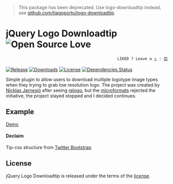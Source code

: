 > This package has been deprecated. Use logo-downloadtip instead, see [github.com/tiagoporto/logo-downloadtip](https://github.com/tiagoporto/logo-downloadtip).


# jQuery Logo Downloadtip ![Open Source Love](https://badges.frapsoft.com/os/v3/open-source.svg?v=103)

<p align="right">
  <code>LIKED ? Leave a <a href="https://github.com/tiagoporto/jquery-logo-downloadtip/stargazers">⭐</a> : <a href="https://github.com/tiagoporto/jquery-logo-downloadtip/issues">😞</a></code>
</p>

[![Release](https://img.shields.io/npm/v/jquery-logo-downloadtip.svg?style=flat-square&label=release)](https://github.com/tiagoporto/jquery-logo-downloadtip/releases)
[![Downloads](https://img.shields.io/npm/dt/jquery-logo-downloadtip.svg?style=flat-square)](https://www.npmjs.com/package/jquery-logo-downloadtip)
[![License](https://img.shields.io/github/license/tiagoporto/jquery-logo-downloadtip.svg)](https://raw.githubusercontent.com/tiagoporto/jquery-logo-downloadtip/master/LICENSE)
[![Dependencies Status](https://img.shields.io/david/tiagoporto/jquery-logo-downloadtip.svg?style=flat-square)](https://david-dm.org/tiagoporto/jquery-logo-downloadtip)

<!-- [![Build Status](https://travis-ci.org/tiagoporto/jquery-logo-downloadtip.svg)](https://travis-ci.org/tiagoporto/jquery-logo-downloadtip) -->
<!-- [![Coverage Status](https://img.shields.io/coveralls/tiagoporto/jquery-logo-downloadtip.svg)](https://coveralls.io/github/tiagoporto/jquery-logo-downloadtip) -->
<!-- [![devDependencies Status](https://img.shields.io/david/dev/tiagoporto/jquery-logo-downloadtip.svg?style=flat-square)](https://david-dm.org/tiagoporto/jquery-logo-downloadtip#info=devDependencies) -->

Simple plugin to allow users to download multiple logotype image types when they trying to grab low resolution logo.
The project was created by [Nicklas Jarnesjö](http://www.jarnesjo.net/) after seeing [relogo](http://relogo.org/), but the [microformats](http://microformats.org/wiki/rel-logo) rejected the initiative, the project stayed stopped and I decided continues.

## Example
[Demo](http://tiagoporto.github.io/jquery-logo-downloadtip/)

#### Declaim
Tip-css structure from [Twitter Bootstrap](http://twitter.github.com/bootstrap/)

## License

jQuery Logo Downloadtip is released under the terms of the [license](LICENSE).
